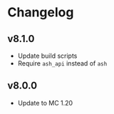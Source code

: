 # Changelog
## v8.1.0
- Update build scripts
- Require `ash_api` instead of `ash`

## v8.0.0
- Update to MC 1.20
